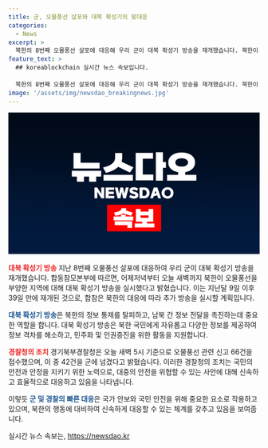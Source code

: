 ```yaml
---
title: 군, 오물풍선 살포와 대북 확성기의 맞대응
categories:
  - News
excerpt: >
  북한의 8번째 오물풍선 살포에 대응해 우리 군이 대북 확성기 방송을 재개했습니다. 북한이 오물풍선을 부양한 지역에 대해 대북 확성기 방송을 실시했으며, 합참은 추가 방송을 실시할 방침입니다. 경기북부경찰청은 관련 신고 66건을 접수하고 42건을 군에 넘겼다고 밝혔습니다. MBC 뉴스는 24시간 여러분의 제보를 기다립니다.
feature_text: >
  ## koreablockchain 실시간 뉴스 속보입니다.

  북한의 8번째 오물풍선 살포에 대응해 우리 군이 대북 확성기 방송을 재개했습니다. 북한이 오물풍선을 부양한 지역에 대해 대북 확성기 방송을 실시했으며, 합참은 추가 방송을 실시할 방침입니다. 경기북부경찰청은 관련 신고 66건을 접수하고 42건을 군에 넘겼다고 밝혔습니다. MBC 뉴스는 24시간 여러분의 제보를 기다립니다.
image: '/assets/img/newsdao_breakingnews.jpg'
---
```


<p><img src="/assets/img/newsdao_breakingnews.jpg" alt="koreablockchain 속보" /></p>

<p><b><span style="color: #ee2323;">대북 확성기 방송</span></b>
지난 8번째 오물풍선 살포에 대응하여 우리 군이 대북 확성기 방송을 재개했습니다. 합동참모본부에 따르면, 어제저녁부터 오늘 새벽까지 북한이 오물풍선을 부양한 지역에 대해 대북 확성기 방송을 실시했다고 밝혔습니다. 이는 지난달 9일 이후 39일 만에 재개된 것으로, 합참은 북한의 대응에 따라 추가 방송을 실시할 계획입니다.</p>

<p><b><span style="color: #1a5490;">대북 확성기 방송</span></b>은 북한의 정보 통제를 탈피하고, 남북 간 정보 전달을 촉진하는데 중요한 역할을 합니다. 대북 확성기 방송은 북한 국민에게 자유롭고 다양한 정보를 제공하여 정보 격차를 해소하고, 민주화 및 인권증진을 위한 활동을 지원합니다.</p>

<p><b><span style="color: #ee2323;">경찰청의 조치</span></b>
경기북부경찰청은 오늘 새벽 5시 기준으로 오물풍선 관련 신고 66건을 접수했으며, 이 중 42건을 군에 넘겼다고 밝혔습니다. 이러한 경찰청의 조치는 국민의 안전과 안정을 지키기 위한 노력으로, 대중의 안전을 위협할 수 있는 사안에 대해 신속하고 효율적으로 대응하고 있음을 나타냅니다. </p>

<p>이렇듯 <b><span style="color: #1a5490;">군 및 경찰의 빠른 대응</span></b>은 국가 안보와 국민 안전을 위해 중요한 요소로 작용하고 있으며, 북한의 행동에 대비하여 신속하게 대응할 수 있는 체계를 갖추고 있음을 보여줍니다.</p>
실시간 뉴스 속보는, <a href="https://newsdao.kr" rel="dofollow">https://newsdao.kr</a>


